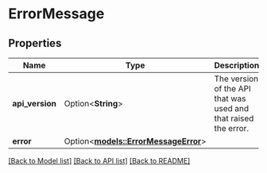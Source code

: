 # ErrorMessage

## Properties

Name | Type | Description | Notes
------------ | ------------- | ------------- | -------------
**api_version** | Option<**String**> | The version of the API that was used and that raised the error. | [optional]
**error** | Option<[**models::ErrorMessageError**](ErrorMessage_error.md)> |  | [optional]

[[Back to Model list]](../README.md#documentation-for-models) [[Back to API list]](../README.md#documentation-for-api-endpoints) [[Back to README]](../README.md)



